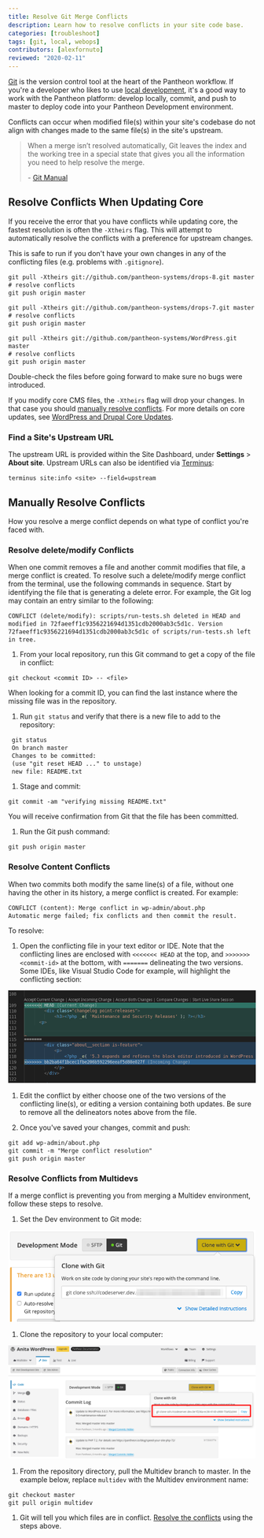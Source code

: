 ```yaml
---
title: Resolve Git Merge Conflicts
description: Learn how to resolve conflicts in your site code base. 
categories: [troubleshoot]
tags: [git, local, webops]
contributors: [alexfornuto]
reviewed: "2020-02-11"
---
```

[Git](https://git-scm.com/) is the version control tool at the heart of the Pantheon workflow. If you're a developer who likes to use [local development](/local-development), it's a good way to work with the Pantheon platform: develop locally, commit, and push to master to deploy code into your Pantheon Development environment.

Conflicts can occur when modified file(s) within your site's codebase do not align with changes made to the same file(s) in the site's upstream.

> When a merge isn’t resolved automatically, Git leaves the index and the working tree in a special state that gives you all the information you need to help resolve the merge.
>
> \- [Git Manual](https://www.kernel.org/pub/software/scm/git/docs/)

## Resolve Conflicts When Updating Core

If you receive the error that you have conflicts while updating core, the fastest resolution is often the `-Xtheirs` flag. This will attempt to automatically resolve the conflicts with a preference for upstream changes.

This is safe to run if you don't have your own changes in any of the conflicting files (e.g. problems with `.gitignore`).

<TabList>

<Tab title="Drupal 8" id="d8" active={true}>

  ```bash{promptUser: user}
  git pull -Xtheirs git://github.com/pantheon-systems/drops-8.git master
  # resolve conflicts
  git push origin master
  ```

</Tab>

<Tab title="Drupal 7" id="d7">

  ```bash{promptUser: user}
  git pull -Xtheirs git://github.com/pantheon-systems/drops-7.git master
  # resolve conflicts
  git push origin master
  ```

</Tab>

<Tab title="WordPress" id="wp">

  ```bash{promptUser: user}
  git pull -Xtheirs git://github.com/pantheon-systems/WordPress.git master
  # resolve conflicts
  git push origin master
  ```

</Tab>

</TabList>

Double-check the files before going forward to make sure no bugs were introduced.

If you modify core CMS files, the `-Xtheirs` flag will drop your changes. In that case you should [manually resolve conflicts](#manually-resolve-conflicts). For more details on core updates, see [WordPress and Drupal Core Updates](/core-updates).

### Find a Site's Upstream URL

The upstream URL is provided within the Site Dashboard, under **<span class="glyphicons glyphicons-cogwheel"></span> Settings** > **About site**. Upstream URLs can also be identified via [Terminus](/terminus):

```bash{promptUser: user}
terminus site:info <site> --field=upstream
```

## Manually Resolve Conflicts

How you resolve a merge conflict depends on what type of conflict you're faced with.

### Resolve delete/modify Conflicts

When one commit removes a file and another commit modifies that file, a merge conflict is created.  To resolve such a delete/modify merge conflict from the terminal, use the following commands in sequence. Start by identifying the file that is generating a delete error.
For example, the Git log may contain an entry similar to the following:

```git
CONFLICT (delete/modify): scripts/run-tests.sh deleted in HEAD and modified in 72faeeff1c9356221694d1351cdb2000ab3c5d1c. Version 72faeeff1c9356221694d1351cdb2000ab3c5d1c of scripts/run-tests.sh left in tree.
```

1. From your local repository, run this Git command to get a copy of the file in conflict:

  ```bash{promptUser: user}
  git checkout <commit ID> -- <file>
  ```

  <Alert title="Note" type="info">

  When looking for a commit ID, you can find the last instance where the missing file was in the repository.

  </Alert>

1. Run `git status` and verify that there is a new file to add to the repository:

 ```bash{outputLines:2-5}
  git status
  On branch master
  Changes to be committed:
  (use "git reset HEAD ..." to unstage)
  new file: README.txt
  ```

1. Stage and commit:

 ```bash{promptUser: user}
 git commit -am "verifying missing README.txt"
 ```

 You will receive confirmation from Git that the file has been committed.

1. Run the Git push command:

 ```bash{promptUser: user}
 git push origin master
 ```

### Resolve Content Conflicts

When two commits both modify the same line(s) of a file, without one having the other in its history, a merge conflict is created. For example:

```none
CONFLICT (content): Merge conflict in wp-admin/about.php
Automatic merge failed; fix conflicts and then commit the result.
```

To resolve:

1. Open the conflicting file in your text editor or IDE. Note that the conflicting lines are enclosed with `<<<<<<< HEAD` at the top, and `>>>>>>> <commit-id>` at the bottom, with `=======` delineating the two versions. Some IDEs, like Visual Studio Code for example, will highlight the conflicting section:

  ![An example of Visual Studio Code highlighting a merge conflict](../images/vscode-merge-conflict.png)

1. Edit the conflict by either choose one of the two versions of the conflicting line(s), or editing a version containing both updates. Be sure to remove all the delineators notes above from the file.

1. Once you've saved your changes, commit and push:

  ```bash{promptUser: user}
  git add wp-admin/about.php
  git commit -m "Merge conflict resolution"
  git push origin master
  ```

### Resolve Conflicts from Multidevs

If a merge conflict is preventing you from merging a Multidev environment, follow these steps to resolve.

1. Set the Dev environment to Git mode:

  ![Git Connection Mode](../images/dashboard/connection-mode-git.png)

1. Clone the repository to your local computer:

  ![Git Clone](../images/dashboard/git-string.png)

1. From the repository directory, pull the Multidev branch to master. In the example below, replace `multidev` with the Multidev environment name:

  ```bash{promptUser: user}
  git checkout master
  git pull origin multidev
  ```

1. Git will tell you which files are in conflict. [Resolve the conflicts](#manually-resolve-conflicts) using the steps above.
